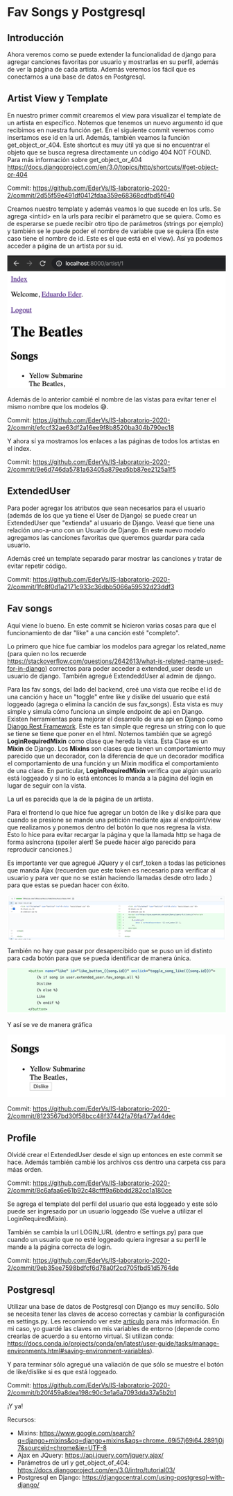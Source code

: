 # Fav Songs y Postgresql

## Introducción

Ahora veremos como se puede extender la funcionalidad de django para agregar canciones favoritas por usuario y mostrarlas en su perfil, además de ver la página de cada artista.
Además veremos los fácil que es conectarnos a una base de datos en Postgresql.

## Artist View y Template

En nuestro primer commit crearemos el view para visualizar el template de un artista en específico. Notemos que tenemos un nuevo argumento id que recibimos en nuestra función get. En el siguiente commit veremos como insertamos ese id en la url.
Además, también veamos la función get_object_or_404. Este shortcut es muy útil ya que si no encuentrar el objeto que se busca regresa directamente un código 404 NOT FOUND.
Para más información sobre get_object_or_404 <https://docs.djangoproject.com/en/3.0/topics/http/shortcuts/#get-object-or-404>

Commit: <https://github.com/EderVs/IS-laboratorio-2020-2/commit/2d55f59e491df0412fdaa359e68368cdfbd5f640>

Creamos nuestro template y además veamos lo que sucede en los urls. Se agrega \<int:id\> en la urls para recibir el parámetro que se quiera. Como es de esperarse se puede recibir otro tipo de parámetros (strings por ejemplo) y también se le puede poder el nombre de variable que se quiera (En este caso tiene el nombre de id. Este es el que está en el view). Así ya podemos acceder a página de un artista por su id.

![Artist Page](img/artist_page.png)

Además de lo anterior cambié el nombre de las vistas para evitar tener el mismo nombre que los modelos :sweat_smile:.

Commit: <https://github.com/EderVs/IS-laboratorio-2020-2/commit/efccf32ae63df2a16ee9f8b8520ba304b790ec18>

Y ahora sí ya mostramos los enlaces a las páginas de todos los artistas en el index.

Commit: <https://github.com/EderVs/IS-laboratorio-2020-2/commit/9e6d746da5781a63405a879ea5bb87ee2125a1f5>


## ExtendedUser

Para poder agregar los atributos que sean necesarios para el usuario (además de los que ya tiene el User de Django) se puede crear un ExtendedUser que "extienda" al usuario de Django. Veasé que tiene una relación uno-a-uno con un Usuario de Django. En este nuevo modelo agregamos las canciones favoritas que queremos guardar para cada usuario.

Además creé un template separado parar mostrar las canciones y tratar de evitar repetir código.

Commit: <https://github.com/EderVs/IS-laboratorio-2020-2/commit/1fc8f0d1a2171c933c36dbb5066a59532d23ddf3>

## Fav songs

Aquí viene lo bueno. En este commit se hicieron varias cosas para que el funcionamiento de dar "like" a una canción esté "completo".

Lo primero que hice fue cambiar los modelos para agregar los related_name (para quien no los recuerde <https://stackoverflow.com/questions/2642613/what-is-related-name-used-for-in-django>) correctos para poder acceder a extended_user desde un usuario de django. También agregué ExtendeddUser al admin de django.

Para las fav songs, del lado del backend, creé una vista que recibe el id de una canción y hace un "toggle" entre like y dislike del usuario que está loggeado (agrega o elimina la canción de sus fav_songs). Esta vista es muy simple y simula cómo funciona un simple endpoint de api en Django. Existen herramientas para mejorar el desarrollo de una api en Django como [Django Rest Framework](https://www.django-rest-framework.org/). Este es tan simple que regresa un string con lo que se tiene se tiene que poner en el html. Notemos también que se agregó **LoginRequiredMixin** como clase que hereda la vista. Esta Clase es un **Mixin** de Django. Los **Mixins** son clases que tienen un comportamiento muy parecido que un decorador, con la diferencia de que un decorador modifica el comportamiento de una función y un Mixin modifica el comportamiento de una clase. En partícular,  **LoginRequiredMixin** verifica que algún usuario está loggeado y si no lo está entonces lo manda a la página del login en lugar de seguir con la vista.

La url es parecida que la de la página de un artista.

Para el frontend lo que hice fue agregar un botón de like y dislike para que cuando se presione se mande una petición mediante ajax al endpoint/view que realizamos y ponemos dentro del botón lo que nos regresa la vista. Esto lo hice para evitar recargar la página y que la llamada http se haga de forma asíncrona (spoiler alert! Se puede hacer algo parecido para reproducir canciones.)

Es importante ver que agregué JQuery y el csrf_token a todas las peticiones que manda Ajax (recuerden que este token es necesario para verificar al usuario y para ver que no se están haciendo llamadas desde otro lado.) para que estas se puedan hacer con éxito.

![CSRF_token](img/csrf_token.png)

También no hay que pasar por desapercibido que se puso un id distinto para cada botón para que se pueda identificar de manera única.

![like_dislike](img/like_dislike.png)

Y así se ve de manera gráfica

![like_dislike](img/like_dislike_button.png)

Commit: <https://github.com/EderVs/IS-laboratorio-2020-2/commit/8123567bd30f58bcc48f37442fa76fa477a44dec>

## Profile

Olvidé crear el ExtendedUser desde el sign up entonces en este commit se hace.
Además también cambié los archivos css dentro una carpeta css para máas orden.

Commit: <https://github.com/EderVs/IS-laboratorio-2020-2/commit/8c6afaa6e61b92c48cfff9a6bbdd282cc1a180ce>

Se agrega el template del perfil del usuario que está loggeado y este sólo puede ser ingresado por un usuario loggeado (Se vuelve a utilizar el LoginRequiredMixin).

También se cambia la url LOGIN_URL (dentro e settings.py) para que cuando un usuario que no esté loggeado quiera ingresar a su perfil le mande a la página correcta de login.

Commit: <https://github.com/EderVs/IS-laboratorio-2020-2/commit/9eb35ee7598bdfcf6d78a0f2cd705fbd51d5764de>

## Postgresql

Utilizar una base de datos de Postgresql con Django es muy sencillo. Sólo se necesita tener las claves de acceso correctas y cambiar la configuración en settings.py. Les recomiendo ver este [artículo](https://djangocentral.com/using-postgresql-with-django/) para más información. En mi caso, yo guardé las claves en mis variables de entorno (depende como crearlas de acuerdo a su entorno virtual. Si utilizan conda: <https://docs.conda.io/projects/conda/en/latest/user-guide/tasks/manage-environments.html#saving-environment-variables>).

Y para terminar sólo agregué una valiación de que sólo se muestre el botón de like/dislike si es que está loggeado.

Commit: <https://github.com/EderVs/IS-laboratorio-2020-2/commit/b20f459a8dea198c90c3e1a6a7093dda37a5b2b1>

¡Y ya!

Recursos:

- Mixins: <https://www.google.com/search?q=django+mixins&oq=django+mixins&aqs=chrome..69i57j69i64.2891j0j7&sourceid=chrome&ie=UTF-8>
- Ajax en JQuery: <https://api.jquery.com/jquery.ajax/>
- Parámetros de url y get_object_of_404: <https://docs.djangoproject.com/en/3.0/intro/tutorial03/>
- Postgresql en Django: <https://djangocentral.com/using-postgresql-with-django/>